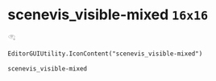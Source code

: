 # scenevis_visible-mixed `16x16`
<img src="/img/scenevis_visible-mixed.png" width=16 height=16>

``` CSharp
EditorGUIUtility.IconContent("scenevis_visible-mixed")
```
```
scenevis_visible-mixed
```
